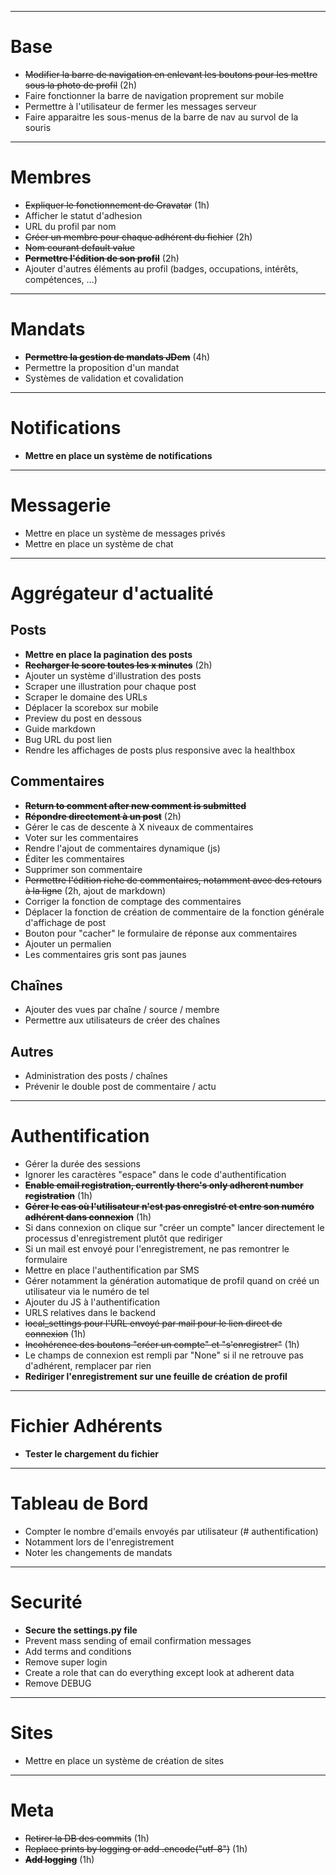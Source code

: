 ***
Base
====

* ~~Modifier la barre de navigation en enlevant les boutons pour les mettre sous la photo de profil~~ (2h)
* Faire fonctionner la barre de navigation proprement sur mobile
* Permettre à l'utilisateur de fermer les messages serveur
* Faire apparaitre les sous-menus de la barre de nav au survol de la souris

***
Membres
=======


* ~~Expliquer le fonctionnement de Gravatar~~ (1h)
* Afficher le statut d'adhesion
* URL du profil par nom
* ~~Créer un membre pour chaque adhérent du fichier~~ (2h)
* ~~Nom courant default value~~
* ~~**Permettre l'édition de son profil**~~ (2h)
* Ajouter d'autres éléments au profil (badges, occupations, intérêts, compétences, ...)

***
Mandats
=================

* ~~**Permettre la gestion de mandats JDem**~~ (4h)
* Permettre la proposition d'un mandat
* Systèmes de validation et covalidation


***
Notifications
========

* **Mettre en place un système de notifications**



***
Messagerie
=================

* Mettre en place un système de messages privés
* Mettre en place un système de chat



***
Aggrégateur d'actualité
=======================

Posts
-----
* **Mettre en place la pagination des posts**
* ~~**Recharger le score toutes les x minutes**~~ (2h)
* Ajouter un système d'illustration des posts
* Scraper une illustration pour chaque post
* Scraper le domaine des URLs
* Déplacer la scorebox sur mobile
* Preview du post en dessous
* Guide markdown
* Bug URL du post lien
* Rendre les affichages de posts plus responsive avec la healthbox

Commentaires
--------
* ~~**Return to comment after new comment is submitted**~~
* ~~**Répondre directement à un post**~~ (2h) 
* Gérer le cas de descente à X niveaux de commentaires
* Voter sur les commentaires
* Rendre l'ajout de commentaires dynamique (js)
* Éditer les commentaires
* Supprimer son commentaire
* ~~Permettre l'édition riche de commentaires, notamment avec des retours à la ligne~~ (2h, ajout de markdown)
* Corriger la fonction de comptage des commentaires
* Déplacer la fonction de création de commentaire de la fonction générale d'affichage de post
* Bouton pour "cacher" le formulaire de réponse aux commentaires
* Ajouter un permalien
* Les commentaires gris sont pas jaunes


Chaînes
-------
* Ajouter des vues par chaîne / source / membre
* Permettre aux utilisateurs de créer des chaînes

Autres
------
* Administration des posts / chaînes
* Prévenir le double post de commentaire / actu



***
Authentification
==============

* Gérer la durée des sessions
* Ignorer les caractères "espace" dans le code d'authentification
* ~~**Enable email registration, currently there's only adherent number registration**~~ (1h)
* ~~**Gérer le cas où l'utilisateur n'est pas enregistré et entre son numéro adhérent dans connexion**~~ (1h)
* Si dans connexion on clique sur "créer un compte" lancer directement le processus d'enregistrement plutôt que rediriger
* Si un mail est envoyé pour l'enregistrement, ne pas remontrer le formulaire
* Mettre en place l'authentification par SMS
* Gérer notamment la génération automatique de profil quand on créé un utilisateur via le numéro de tel
* Ajouter du JS à l'authentification
* URLS relatives dans le backend
* ~~local_settings pour l'URL envoyé par mail pour le lien direct de connexion~~ (1h)
* ~~Incohérence des boutons "créer un compte" et "s'enregistrer"~~ (1h)
* Le champs de connexion est rempli par "None" si il ne retrouve pas d'adhérent, remplacer par rien
* **Rediriger l'enregistrement sur une feuille de création de profil**



***
Fichier Adhérents
=================

* **Tester le chargement du fichier**



***
Tableau de Bord
===============

* Compter le nombre d'emails envoyés par utilisateur (# authentification)
* Notamment lors de l'enregistrement
* Noter les changements de mandats


***
Securité
========

* **Secure the settings.py file**
* Prevent mass sending of email confirmation messages
* Add terms and conditions
* Remove super login
* Create a role that can do everything except look at adherent data
* Remove DEBUG



***
Sites
=====

* Mettre en place un système de création de sites



***
Meta
====

* ~~Retirer la DB des commits~~ (1h)
* ~~Replace prints by logging or add .encode("utf-8")~~ (1h)
* ~~**Add logging**~~ (1h)